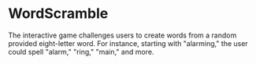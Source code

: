 # WordScramble

The interactive game challenges users to create words from a random provided eight-letter word. 
For instance, starting with "alarming," the user could spell "alarm," "ring," "main," and more.
